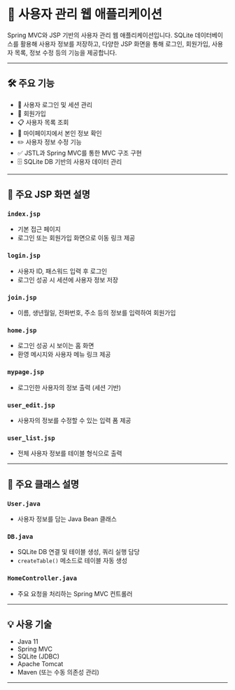 # 🧾 사용자 관리 웹 애플리케이션

Spring MVC와 JSP 기반의 사용자 관리 웹 애플리케이션입니다. SQLite 데이터베이스를 활용해 사용자 정보를 저장하고, 다양한 JSP 화면을 통해 로그인, 회원가입, 사용자 목록, 정보 수정 등의 기능을 제공합니다.

---

## 🛠 주요 기능

- 📌 사용자 로그인 및 세션 관리
- 📝 회원가입 
- 📋 사용자 목록 조회 
- 🧾 마이페이지에서 본인 정보 확인
- ✏️ 사용자 정보 수정 기능
- ✅ JSTL과 Spring MVC를 통한 MVC 구조 구현
- 🗄 SQLite DB 기반의 사용자 데이터 관리

---

## 📑 주요 JSP 화면 설명

### `index.jsp`
- 기본 접근 페이지
- 로그인 또는 회원가입 화면으로 이동 링크 제공

### `login.jsp`
- 사용자 ID, 패스워드 입력 후 로그인
- 로그인 성공 시 세션에 사용자 정보 저장

### `join.jsp`
- 이름, 생년월일, 전화번호, 주소 등의 정보를 입력하여 회원가입

### `home.jsp`
- 로그인 성공 시 보이는 홈 화면
- 환영 메시지와 사용자 메뉴 링크 제공

### `mypage.jsp`
- 로그인한 사용자의 정보 출력 (세션 기반)

### `user_edit.jsp`
- 사용자의 정보를 수정할 수 있는 입력 폼 제공

### `user_list.jsp`
- 전체 사용자 정보를 테이블 형식으로 출력

---

## 🧩 주요 클래스 설명

### `User.java`
- 사용자 정보를 담는 Java Bean 클래스

### `DB.java`
- SQLite DB 연결 및 테이블 생성, 쿼리 실행 담당
- `createTable()` 메소드로 테이블 자동 생성

### `HomeController.java`
- 주요 요청을 처리하는 Spring MVC 컨트롤러

---

## 💡 사용 기술

- Java 11
- Spring MVC
- SQLite (JDBC)
- Apache Tomcat
- Maven (또는 수동 의존성 관리)

---




